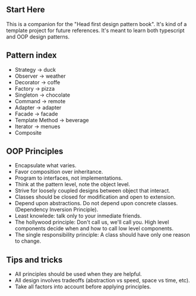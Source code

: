## Start Here

This is a companion for the "Head first design pattern book".
It's kind of a template project for future references.
It's meant to learn both typescript and OOP design patterns.

## Pattern index

- Strategy -> duck
- Observer -> weather
- Decorator -> coffe
- Factory -> pizza
- Singleton -> chocolate
- Command -> remote
- Adapter -> adapter
- Facade -> facade
- Template Method -> beverage
- Iterator -> menues
- Composite

## OOP Principles

- Encapsulate what varies.
- Favor composition over inheritance.
- Program to interfaces, not implementations.
- Think at the pattern level, note the object level.
- Strive for loosely coupled designs between object that interact.
- Classes should be closed for modification and open to extension.
- Depend upon abstractions. Do not depend upon concrete classes. (Dependency Inversion Principle).
- Least knowlede: talk only to your inmediate friends.
- The hollywood principle: Don't call us, we'll call you. High level components decide when and how to call low level components.
- The single responsibility principle: A class should have only one reason to change.

## Tips and tricks

- All principles should be used when they are helpful.
- All design involves tradeoffs (abstraction vs speed, space vs time, etc).
- Take all factors into account before applying principles.
